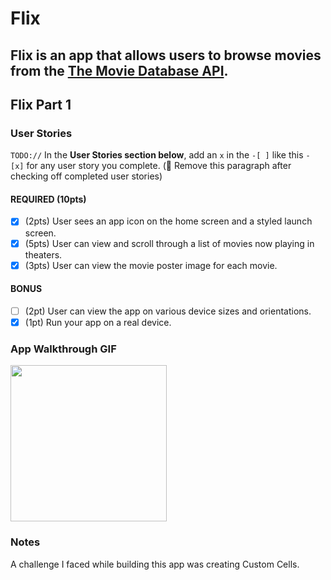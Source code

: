 # Flix

Flix is an app that allows users to browse movies from the [The Movie Database API](http://docs.themoviedb.apiary.io/#).
---

## Flix Part 1

### User Stories
`TODO://` In the **User Stories section below**, add an `x` in the `-[ ]` like this `- [x]` for any user story you complete. (🚫 Remove this paragraph after checking off completed user stories)

#### REQUIRED (10pts)
- [x] (2pts) User sees an app icon on the home screen and a styled launch screen.
- [x] (5pts) User can view and scroll through a list of movies now playing in theaters.
- [x] (3pts) User can view the movie poster image for each movie.

#### BONUS
- [ ] (2pt) User can view the app on various device sizes and orientations.
- [x] (1pt) Run your app on a real device.

### App Walkthrough GIF
<img src="http://g.recordit.co/6hXkWNLITv.gif" width=250><br>

### Notes
A challenge I faced while building this app was creating Custom Cells.
